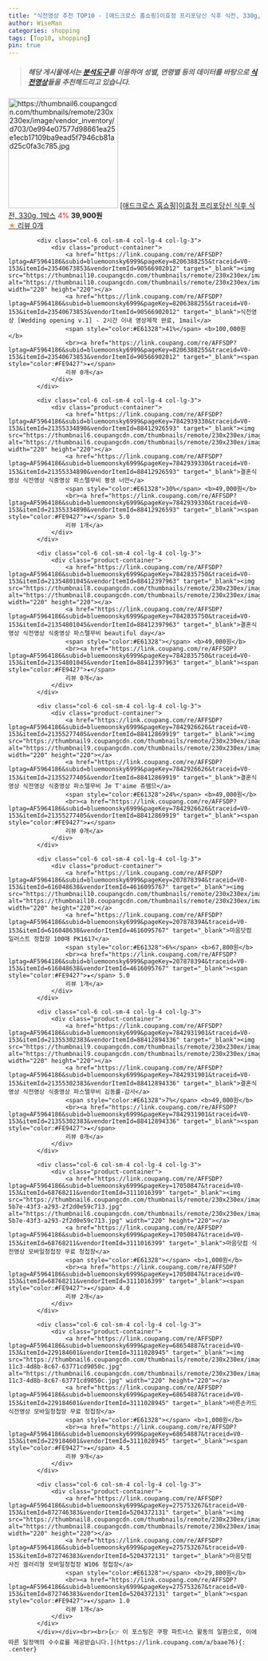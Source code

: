 ```yaml
---
title: "식전영상 추천 TOP10 - [애드크로스 홈쇼핑]이효정 프리포당신 식후 식전, 330g, 1박스"
author: WiseMan
categories: shopping
tags: [Top10, shopping]
pin: true
---
```


> ##### 해당 게시물에서는 [**분석도구**](https://itemscout.io/)를 이용하여 **성별**, **연령별** 등의 데이터를 바탕으로 [**식전영상**](https://link.coupang.com/a/baae76)들을 추천해드리고 있습니다.
<div class="container"><div class="row">
            <div class="col-6 col-sm-4 col-lg-4 col-lg-3">
                <div class="product-container">
                    <a href="https://link.coupang.com/re/AFFSDP?lptag=AF5964186&subid=bluemoonsky6999&pageKey=8179448599&traceid=V0-153&itemId=23381176615&vendorItemId=90410499512" target="_blank"><img src="https://thumbnail6.coupangcdn.com/thumbnails/remote/230x230ex/image/vendor_inventory/d703/0e994e07577d98661ea25e1ecb17109ba9ead5f7946cb81ad25c0fa3c785.jpg" alt="https://thumbnail6.coupangcdn.com/thumbnails/remote/230x230ex/image/vendor_inventory/d703/0e994e07577d98661ea25e1ecb17109ba9ead5f7946cb81ad25c0fa3c785.jpg" width="220" height="220"></a>
                    <a href="https://link.coupang.com/re/AFFSDP?lptag=AF5964186&subid=bluemoonsky6999&pageKey=8179448599&traceid=V0-153&itemId=23381176615&vendorItemId=90410499512" target="_blank">[애드크로스 홈쇼핑]이효정 프리포당신 식후 식전, 330g, 1박스</a>
                    <span style="color:#E61328">4%</span> <b>39,900원</b>
                    <br><a href="https://link.coupang.com/re/AFFSDP?lptag=AF5964186&subid=bluemoonsky6999&pageKey=8179448599&traceid=V0-153&itemId=23381176615&vendorItemId=90410499512" target="_blank"><span style="color:#FE9427">★</span> 
                    리뷰 0개</a>
                </div>
            </div>
            
            <div class="col-6 col-sm-4 col-lg-4 col-lg-3">
                <div class="product-container">
                    <a href="https://link.coupang.com/re/AFFSDP?lptag=AF5964186&subid=bluemoonsky6999&pageKey=8206388255&traceid=V0-153&itemId=23540673853&vendorItemId=90566902012" target="_blank"><img src="https://thumbnail10.coupangcdn.com/thumbnails/remote/230x230ex/image/vendor_inventory/434f/b09689b30b4000630bb329f0fc97a7a5ffe76036283e53c3d801c29e6882.jpg" alt="https://thumbnail10.coupangcdn.com/thumbnails/remote/230x230ex/image/vendor_inventory/434f/b09689b30b4000630bb329f0fc97a7a5ffe76036283e53c3d801c29e6882.jpg" width="220" height="220"></a>
                    <a href="https://link.coupang.com/re/AFFSDP?lptag=AF5964186&subid=bluemoonsky6999&pageKey=8206388255&traceid=V0-153&itemId=23540673853&vendorItemId=90566902012" target="_blank">식전영상 [Wedding opening v.1] - 2시간 이내 영상제작 완료, 1mail</a>
                    <span style="color:#E61328">41%</span> <b>100,000원</b>
                    <br><a href="https://link.coupang.com/re/AFFSDP?lptag=AF5964186&subid=bluemoonsky6999&pageKey=8206388255&traceid=V0-153&itemId=23540673853&vendorItemId=90566902012" target="_blank"><span style="color:#FE9427">★</span> 
                    리뷰 0개</a>
                </div>
            </div>
            
            <div class="col-6 col-sm-4 col-lg-4 col-lg-3">
                <div class="product-container">
                    <a href="https://link.coupang.com/re/AFFSDP?lptag=AF5964186&subid=bluemoonsky6999&pageKey=7842939330&traceid=V0-153&itemId=21355334890&vendorItemId=88412926593" target="_blank"><img src="https://thumbnail6.coupangcdn.com/thumbnails/remote/230x230ex/image/vendor_inventory/d56e/bfbff82f08835d1d4af9c432d2ec7ef0de26e251cdb7c096e15b46c1b016.jpg" alt="https://thumbnail6.coupangcdn.com/thumbnails/remote/230x230ex/image/vendor_inventory/d56e/bfbff82f08835d1d4af9c432d2ec7ef0de26e251cdb7c096e15b46c1b016.jpg" width="220" height="220"></a>
                    <a href="https://link.coupang.com/re/AFFSDP?lptag=AF5964186&subid=bluemoonsky6999&pageKey=7842939330&traceid=V0-153&itemId=21355334890&vendorItemId=88412926593" target="_blank">결혼식영상 식전영상 식중영상 파스텔무비 평생 너만</a>
                    <span style="color:#E61328">30%</span> <b>49,000원</b>
                    <br><a href="https://link.coupang.com/re/AFFSDP?lptag=AF5964186&subid=bluemoonsky6999&pageKey=7842939330&traceid=V0-153&itemId=21355334890&vendorItemId=88412926593" target="_blank"><span style="color:#FE9427">★</span> 5.0
                    리뷰 1개</a>
                </div>
            </div>
            
            <div class="col-6 col-sm-4 col-lg-4 col-lg-3">
                <div class="product-container">
                    <a href="https://link.coupang.com/re/AFFSDP?lptag=AF5964186&subid=bluemoonsky6999&pageKey=7842835750&traceid=V0-153&itemId=21354801045&vendorItemId=88412397963" target="_blank"><img src="https://thumbnail8.coupangcdn.com/thumbnails/remote/230x230ex/image/vendor_inventory/0c1d/5e496414ae9eba30f09d665d565a059732d7d4713e72796794e28f3b57f5.jpg" alt="https://thumbnail8.coupangcdn.com/thumbnails/remote/230x230ex/image/vendor_inventory/0c1d/5e496414ae9eba30f09d665d565a059732d7d4713e72796794e28f3b57f5.jpg" width="220" height="220"></a>
                    <a href="https://link.coupang.com/re/AFFSDP?lptag=AF5964186&subid=bluemoonsky6999&pageKey=7842835750&traceid=V0-153&itemId=21354801045&vendorItemId=88412397963" target="_blank">결혼식영상 식전영상 식중영상 파스텔무비 beautiful day</a>
                    <span style="color:#E61328"></span> <b>49,000원</b>
                    <br><a href="https://link.coupang.com/re/AFFSDP?lptag=AF5964186&subid=bluemoonsky6999&pageKey=7842835750&traceid=V0-153&itemId=21354801045&vendorItemId=88412397963" target="_blank"><span style="color:#FE9427">★</span> 
                    리뷰 0개</a>
                </div>
            </div>
            
            <div class="col-6 col-sm-4 col-lg-4 col-lg-3">
                <div class="product-container">
                    <a href="https://link.coupang.com/re/AFFSDP?lptag=AF5964186&subid=bluemoonsky6999&pageKey=7842926626&traceid=V0-153&itemId=21355277405&vendorItemId=88412869919" target="_blank"><img src="https://thumbnail9.coupangcdn.com/thumbnails/remote/230x230ex/image/vendor_inventory/aebf/aabf75eecd914fc1c27f9e4cf3d132ce4ad5169e85eff9d1fb22e0da68f6.jpg" alt="https://thumbnail9.coupangcdn.com/thumbnails/remote/230x230ex/image/vendor_inventory/aebf/aabf75eecd914fc1c27f9e4cf3d132ce4ad5169e85eff9d1fb22e0da68f6.jpg" width="220" height="220"></a>
                    <a href="https://link.coupang.com/re/AFFSDP?lptag=AF5964186&subid=bluemoonsky6999&pageKey=7842926626&traceid=V0-153&itemId=21355277405&vendorItemId=88412869919" target="_blank">결혼식영상 식전영상 식중영상 파스텔무비 Je T'aime 쥬뗌므</a>
                    <span style="color:#E61328">24%</span> <b>49,000원</b>
                    <br><a href="https://link.coupang.com/re/AFFSDP?lptag=AF5964186&subid=bluemoonsky6999&pageKey=7842926626&traceid=V0-153&itemId=21355277405&vendorItemId=88412869919" target="_blank"><span style="color:#FE9427">★</span> 
                    리뷰 0개</a>
                </div>
            </div>
            
            <div class="col-6 col-sm-4 col-lg-4 col-lg-3">
                <div class="product-container">
                    <a href="https://link.coupang.com/re/AFFSDP?lptag=AF5964186&subid=bluemoonsky6999&pageKey=207878394&traceid=V0-153&itemId=616048638&vendorItemId=4616095767" target="_blank"><img src="https://thumbnail10.coupangcdn.com/thumbnails/remote/230x230ex/image/vendor_inventory/1a2b/fd8e53388760eea3c88d64d738b7360bc7cf1d46fc2cbc60b431c1c5894b.jpg" alt="https://thumbnail10.coupangcdn.com/thumbnails/remote/230x230ex/image/vendor_inventory/1a2b/fd8e53388760eea3c88d64d738b7360bc7cf1d46fc2cbc60b431c1c5894b.jpg" width="220" height="220"></a>
                    <a href="https://link.coupang.com/re/AFFSDP?lptag=AF5964186&subid=bluemoonsky6999&pageKey=207878394&traceid=V0-153&itemId=616048638&vendorItemId=4616095767" target="_blank">마음닷컴 일러스트 정첩장 100매 PK1617</a>
                    <span style="color:#E61328">6%</span> <b>67,800원</b>
                    <br><a href="https://link.coupang.com/re/AFFSDP?lptag=AF5964186&subid=bluemoonsky6999&pageKey=207878394&traceid=V0-153&itemId=616048638&vendorItemId=4616095767" target="_blank"><span style="color:#FE9427">★</span> 5.0
                    리뷰 1개</a>
                </div>
            </div>
            
            <div class="col-6 col-sm-4 col-lg-4 col-lg-3">
                <div class="product-container">
                    <a href="https://link.coupang.com/re/AFFSDP?lptag=AF5964186&subid=bluemoonsky6999&pageKey=7842931901&traceid=V0-153&itemId=21355302383&vendorItemId=88412894336" target="_blank"><img src="https://thumbnail9.coupangcdn.com/thumbnails/remote/230x230ex/image/vendor_inventory/03f7/3a56521a24ca1f487b8ea7d47b06fe0c14df1593f372bdd78a37947cd32c.jpg" alt="https://thumbnail9.coupangcdn.com/thumbnails/remote/230x230ex/image/vendor_inventory/03f7/3a56521a24ca1f487b8ea7d47b06fe0c14df1593f372bdd78a37947cd32c.jpg" width="220" height="220"></a>
                    <a href="https://link.coupang.com/re/AFFSDP?lptag=AF5964186&subid=bluemoonsky6999&pageKey=7842931901&traceid=V0-153&itemId=21355302383&vendorItemId=88412894336" target="_blank">결혼식영상 식전영상 식중영상 파스텔무비 김동률-감사</a>
                    <span style="color:#E61328">7%</span> <b>49,000원</b>
                    <br><a href="https://link.coupang.com/re/AFFSDP?lptag=AF5964186&subid=bluemoonsky6999&pageKey=7842931901&traceid=V0-153&itemId=21355302383&vendorItemId=88412894336" target="_blank"><span style="color:#FE9427">★</span> 
                    리뷰 0개</a>
                </div>
            </div>
            
            <div class="col-6 col-sm-4 col-lg-4 col-lg-3">
                <div class="product-container">
                    <a href="https://link.coupang.com/re/AFFSDP?lptag=AF5964186&subid=bluemoonsky6999&pageKey=17050847&traceid=V0-153&itemId=68768211&vendorItemId=3111016399" target="_blank"><img src="https://thumbnail6.coupangcdn.com/thumbnails/remote/230x230ex/image/vendor_inventory/images/2017/03/17/10/6/7fd4570f-5b7e-43f3-a293-2f2d0e59c713.jpg" alt="https://thumbnail6.coupangcdn.com/thumbnails/remote/230x230ex/image/vendor_inventory/images/2017/03/17/10/6/7fd4570f-5b7e-43f3-a293-2f2d0e59c713.jpg" width="220" height="220"></a>
                    <a href="https://link.coupang.com/re/AFFSDP?lptag=AF5964186&subid=bluemoonsky6999&pageKey=17050847&traceid=V0-153&itemId=68768211&vendorItemId=3111016399" target="_blank">마음닷컴 식전영상 모바일청첩장 무료 청첩장</a>
                    <span style="color:#E61328"></span> <b>1,000원</b>
                    <br><a href="https://link.coupang.com/re/AFFSDP?lptag=AF5964186&subid=bluemoonsky6999&pageKey=17050847&traceid=V0-153&itemId=68768211&vendorItemId=3111016399" target="_blank"><span style="color:#FE9427">★</span> 4.0
                    리뷰 2개</a>
                </div>
            </div>
            
            <div class="col-6 col-sm-4 col-lg-4 col-lg-3">
                <div class="product-container">
                    <a href="https://link.coupang.com/re/AFFSDP?lptag=AF5964186&subid=bluemoonsky6999&pageKey=68654887&traceid=V0-153&itemId=229184601&vendorItemId=3111028945" target="_blank"><img src="https://thumbnail6.coupangcdn.com/thumbnails/remote/230x230ex/image/vendor_inventory/images/2018/07/05/8/5/5f1a2044-11c3-4d8b-8c67-63771cd9050c.jpg" alt="https://thumbnail6.coupangcdn.com/thumbnails/remote/230x230ex/image/vendor_inventory/images/2018/07/05/8/5/5f1a2044-11c3-4d8b-8c67-63771cd9050c.jpg" width="220" height="220"></a>
                    <a href="https://link.coupang.com/re/AFFSDP?lptag=AF5964186&subid=bluemoonsky6999&pageKey=68654887&traceid=V0-153&itemId=229184601&vendorItemId=3111028945" target="_blank">바른손카드 식전영상 모바일청첩장 무료 청첩장</a>
                    <span style="color:#E61328"></span> <b>1,000원</b>
                    <br><a href="https://link.coupang.com/re/AFFSDP?lptag=AF5964186&subid=bluemoonsky6999&pageKey=68654887&traceid=V0-153&itemId=229184601&vendorItemId=3111028945" target="_blank"><span style="color:#FE9427">★</span> 4.5
                    리뷰 9개</a>
                </div>
            </div>
            
            <div class="col-6 col-sm-4 col-lg-4 col-lg-3">
                <div class="product-container">
                    <a href="https://link.coupang.com/re/AFFSDP?lptag=AF5964186&subid=bluemoonsky6999&pageKey=275753267&traceid=V0-153&itemId=872746383&vendorItemId=5204372131" target="_blank"><img src="https://thumbnail8.coupangcdn.com/thumbnails/remote/230x230ex/image/vendor_inventory/dac9/6aa71bd44ebf6af320662a46dc0dfe39ecd547d6b2d3d89357d2a93d3dd1.jpg" alt="https://thumbnail8.coupangcdn.com/thumbnails/remote/230x230ex/image/vendor_inventory/dac9/6aa71bd44ebf6af320662a46dc0dfe39ecd547d6b2d3d89357d2a93d3dd1.jpg" width="220" height="220"></a>
                    <a href="https://link.coupang.com/re/AFFSDP?lptag=AF5964186&subid=bluemoonsky6999&pageKey=275753267&traceid=V0-153&itemId=872746383&vendorItemId=5204372131" target="_blank">마음닷컴 사진 겔러리형 모바일청첩장 W106 청첩장</a>
                    <span style="color:#E61328"></span> <b>29,800원</b>
                    <br><a href="https://link.coupang.com/re/AFFSDP?lptag=AF5964186&subid=bluemoonsky6999&pageKey=275753267&traceid=V0-153&itemId=872746383&vendorItemId=5204372131" target="_blank"><span style="color:#FE9427">★</span> 1.0
                    리뷰 1개</a>
                </div>
            </div>
            </div></div><br><br>[👉 이 포스팅은 쿠팡 파트너스 활동의 일환으로, 이에 따른 일정액의 수수료를 제공받습니다.](https://link.coupang.com/a/baae76){: .center}